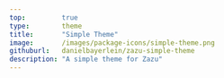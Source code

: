 ```yaml
---
top:         true
type:        theme
title:       "Simple Theme"
image:       /images/package-icons/simple-theme.png
githuburl:   danielbayerlein/zazu-simple-theme
description: "A simple theme for Zazu"
---
```

